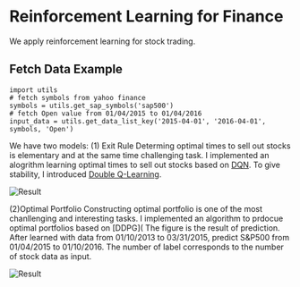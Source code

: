 # Reinforcement Learning for Finance
We apply reinforcement learning for stock trading. 


## Fetch Data Example
```
import utils 
# fetch symbols from yahoo finance
symbols = utils.get_sap_symbols('sap500')
# fetch Open value from 01/04/2015 to 01/04/2016
input_data = utils.get_data_list_key('2015-04-01', '2016-04-01', symbols, 'Open')
```

We have two models:
(1) Exit Rule
Determing optimal times to sell out stocks is elementary and at the same time challenging task. I implemented an alogrithm learning optimal times to sell out stocks based on [DQN](http://www.nature.com/nature/journal/v518/n7540/full/nature14236.html). To give stability, I introduced [Double Q-Learning](https://www.aaai.org/Conferences/AAAI/2016/Papers/12vanHasselt12389.pdf).

 ![Result](https://github.com/jjakimoto/DQN/tree/master/assets/trade_result.jpg)

(2)Optimal Portfolio
Constructing optimal portfolio is one of the most chanllenging and interesting tasks. I implemented an algorithm to prdocue optimal portfolios based on [DDPG](
The figure is the result of prediction.
After learned with data from 01/10/2013 to 03/31/2015, predict S&P500 from 01/04/2015 to 01/10/2016.
The number of label corresponds to the number of stock data as input.

![Result](https://github.com/jjakimoto/DQN/tree/master/assets/exit_result.jpg)

